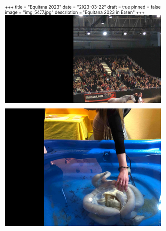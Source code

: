 +++
title = "Equitana 2023"
date = "2023-03-22"
draft = true
pinned = false
image = "img_5477.jpg"
description = "Equitana 2023 in Essen"
+++
![Tanja Riedinger / Nativehorses](img_5357.jpg)

![](img_5329.jpg "Echter Pferdedarm")